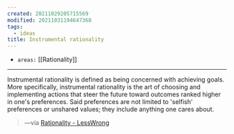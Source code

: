 ```yaml
---
created: 20211029205715569
modified: 20211031194647368
tags:
  - ideas
title: Instrumental rationality
---
```


- `areas:` [[Rationality]]

---

Instrumental rationality is defined as being concerned with achieving goals. More specifically, instrumental rationality is the art of choosing and implementing actions that steer the future toward outcomes ranked higher in one's preferences. Said preferences are not limited to 'selfish' preferences or unshared values; they include anything one cares about.

> —via [Rationality - LessWrong](https://www.lesswrong.com/tag/rationality)
